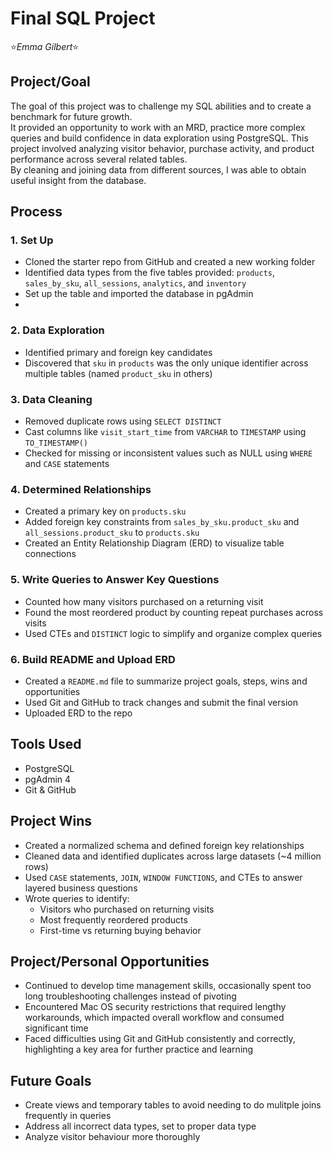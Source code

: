 # Final SQL Project
⭐*Emma Gilbert*⭐

## Project/Goal

The goal of this project was to challenge my SQL abilities and to create a benchmark for future growth.  
It provided an opportunity to work with an MRD, practice more complex queries and build confidence in data exploration using PostgreSQL.
This project involved analyzing visitor behavior, purchase activity, and product performance across several related tables.  
By cleaning and joining data from different sources, I was able to obtain useful insight from the database.


## Process

### 1. Set Up

- Cloned the starter repo from GitHub and created a new working folder
- Identified data types from the five tables provided: `products`, `sales_by_sku`, `all_sessions`, `analytics`, and `inventory`
- Set up the table and imported the database in pgAdmin
- 
### 2. Data Exploration

- Identified primary and foreign key candidates
- Discovered that `sku` in `products` was the only unique identifier across multiple tables (named `product_sku` in others)

### 3. Data Cleaning

- Removed duplicate rows using `SELECT DISTINCT`
- Cast columns like `visit_start_time` from `VARCHAR` to `TIMESTAMP` using `TO_TIMESTAMP()`
- Checked for missing or inconsistent values such as NULL using `WHERE` and `CASE` statements

### 4. Determined Relationships

- Created a primary key on `products.sku`
- Added foreign key constraints from `sales_by_sku.product_sku` and `all_sessions.product_sku` to `products.sku`
- Created an Entity Relationship Diagram (ERD) to visualize table connections

### 5. Write Queries to Answer Key Questions

- Counted how many visitors purchased on a returning visit
- Found the most reordered product by counting repeat purchases across visits
- Used CTEs and `DISTINCT` logic to simplify and organize complex queries

### 6. Build README and Upload ERD

- Created a `README.md` file to summarize project goals, steps, wins and opportunities
- Used Git and GitHub to track changes and submit the final version
- Uploaded ERD to the repo

## Tools Used

- PostgreSQL
- pgAdmin 4
- Git & GitHub


## Project Wins

- Created a normalized schema and defined foreign key relationships
- Cleaned data and identified duplicates across large datasets (~4 million rows)
- Used `CASE` statements, `JOIN`, `WINDOW FUNCTIONS`, and CTEs to answer layered business questions
- Wrote queries to identify:
  - Visitors who purchased on returning visits
  - Most frequently reordered products
  - First-time vs returning buying behavior


## Project/Personal Opportunities

- Continued to develop time management skills, occasionally spent too long troubleshooting challenges instead of pivoting
- Encountered Mac OS security restrictions that required lengthy workarounds, which impacted overall workflow and consumed significant time
- Faced difficulties using Git and GitHub consistently and correctly, highlighting a key area for further practice and learning

## Future Goals

- Create views and temporary tables to avoid needing to do mulitple joins frequently in queries
- Address all incorrect data types, set to proper data type
- Analyze visitor behaviour more thoroughly
